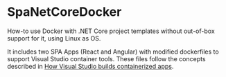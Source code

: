 # SpaNetCoreDocker
How-to use Docker with .NET Core project templates without out-of-box support for it, using Linux as OS. 

It includes two SPA Apps (React and Angular) with modified dockerfiles to support Visual Studio container tools. These files follow the concepts described in [How Visual Studio builds containerized apps](https://docs.microsoft.com/en-us/visualstudio/containers/container-build?view=vs-2019). 
